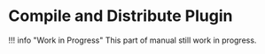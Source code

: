 # Compile and Distribute Plugin

!!! info "Work in Progress"
    This part of manual still work in progress.
